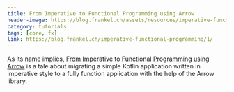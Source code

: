 ```yaml
---
title: From Imperative to Functional Programming using Arrow
header-image: https://blog.frankel.ch/assets/resources/imperative-functional-programming/arrow-brand.svg
category: tutorials
tags: [core, fx]
link: https://blog.frankel.ch/imperative-functional-programming/1/
---
```

As its name implies, [From Imperative to Functional Programming using Arrow](https://blog.frankel.ch/imperative-functional-programming/1/) is a tale about migrating a simple Kotlin application written in imperative style to a fully function application with the help of the Arrow library.
